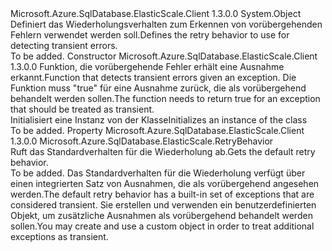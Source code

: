 <Type Name="RetryBehavior" FullName="Microsoft.Azure.SqlDatabase.ElasticScale.RetryBehavior">
  <TypeSignature Language="C#" Value="public sealed class RetryBehavior" />
  <TypeSignature Language="ILAsm" Value=".class public auto ansi sealed beforefieldinit RetryBehavior extends System.Object" />
  <TypeSignature Language="DocId" Value="T:Microsoft.Azure.SqlDatabase.ElasticScale.RetryBehavior" />
  <TypeSignature Language="VB.NET" Value="Public NotInheritable Class RetryBehavior" />
  <TypeSignature Language="F#" Value="type RetryBehavior = class" />
  <AssemblyInfo>
    <AssemblyName>Microsoft.Azure.SqlDatabase.ElasticScale.Client</AssemblyName>
    <AssemblyVersion>1.3.0.0</AssemblyVersion>
  </AssemblyInfo>
  <Base>
    <BaseTypeName>System.Object</BaseTypeName>
  </Base>
  <Interfaces />
  <Docs>
    <summary>
            <span data-ttu-id="cc438-101">Definiert das Wiederholungsverhalten zum Erkennen von vorübergehenden Fehlern verwendet werden soll.</span><span class="sxs-lookup"><span data-stu-id="cc438-101">Defines the retry behavior to use for detecting transient errors.</span></span>
            </summary>
    <remarks>To be added.</remarks>
  </Docs>
  <Members>
    <Member MemberName=".ctor">
      <MemberSignature Language="C#" Value="public RetryBehavior (Func&lt;Exception,bool&gt; transientErrorDetector);" />
      <MemberSignature Language="ILAsm" Value=".method public hidebysig specialname rtspecialname instance void .ctor(class System.Func`2&lt;class System.Exception, bool&gt; transientErrorDetector) cil managed" />
      <MemberSignature Language="DocId" Value="M:Microsoft.Azure.SqlDatabase.ElasticScale.RetryBehavior.#ctor(System.Func{System.Exception,System.Boolean})" />
      <MemberSignature Language="VB.NET" Value="Public Sub New (transientErrorDetector As Func(Of Exception, Boolean))" />
      <MemberSignature Language="F#" Value="new Microsoft.Azure.SqlDatabase.ElasticScale.RetryBehavior : Func&lt;Exception, bool&gt; -&gt; Microsoft.Azure.SqlDatabase.ElasticScale.RetryBehavior" Usage="new Microsoft.Azure.SqlDatabase.ElasticScale.RetryBehavior transientErrorDetector" />
      <MemberType>Constructor</MemberType>
      <AssemblyInfo>
        <AssemblyName>Microsoft.Azure.SqlDatabase.ElasticScale.Client</AssemblyName>
        <AssemblyVersion>1.3.0.0</AssemblyVersion>
      </AssemblyInfo>
      <Parameters>
        <Parameter Name="transientErrorDetector" Type="System.Func&lt;System.Exception,System.Boolean&gt;" />
      </Parameters>
      <Docs>
        <param name="transientErrorDetector"><span data-ttu-id="cc438-102">Funktion, die vorübergehende Fehler erhält eine Ausnahme erkannt.</span><span class="sxs-lookup"><span data-stu-id="cc438-102">Function that detects transient errors given an exception.</span></span>
             <span data-ttu-id="cc438-103">Die Funktion muss "true" für eine Ausnahme zurück, die als vorübergehend behandelt werden sollen.</span><span class="sxs-lookup"><span data-stu-id="cc438-103">The function needs to return true for an exception that should be treated as transient.</span></span>
            </param>
        <summary>
             <span data-ttu-id="cc438-104">Initialisiert eine Instanz von der <see cref="T:Microsoft.Azure.SqlDatabase.ElasticScale.RetryBehavior" /> Klasse</span><span class="sxs-lookup"><span data-stu-id="cc438-104">Initializes an instance of the <see cref="T:Microsoft.Azure.SqlDatabase.ElasticScale.RetryBehavior" /> class</span></span>
            </summary>
        <remarks>To be added.</remarks>
      </Docs>
    </Member>
    <Member MemberName="DefaultRetryBehavior">
      <MemberSignature Language="C#" Value="public static Microsoft.Azure.SqlDatabase.ElasticScale.RetryBehavior DefaultRetryBehavior { get; }" />
      <MemberSignature Language="ILAsm" Value=".property class Microsoft.Azure.SqlDatabase.ElasticScale.RetryBehavior DefaultRetryBehavior" />
      <MemberSignature Language="DocId" Value="P:Microsoft.Azure.SqlDatabase.ElasticScale.RetryBehavior.DefaultRetryBehavior" />
      <MemberSignature Language="VB.NET" Value="Public Shared ReadOnly Property DefaultRetryBehavior As RetryBehavior" />
      <MemberSignature Language="F#" Value="member this.DefaultRetryBehavior : Microsoft.Azure.SqlDatabase.ElasticScale.RetryBehavior" Usage="Microsoft.Azure.SqlDatabase.ElasticScale.RetryBehavior.DefaultRetryBehavior" />
      <MemberType>Property</MemberType>
      <AssemblyInfo>
        <AssemblyName>Microsoft.Azure.SqlDatabase.ElasticScale.Client</AssemblyName>
        <AssemblyVersion>1.3.0.0</AssemblyVersion>
      </AssemblyInfo>
      <ReturnValue>
        <ReturnType>Microsoft.Azure.SqlDatabase.ElasticScale.RetryBehavior</ReturnType>
      </ReturnValue>
      <Docs>
        <summary>
            <span data-ttu-id="cc438-105">Ruft das Standardverhalten für die Wiederholung ab.</span><span class="sxs-lookup"><span data-stu-id="cc438-105">Gets the default retry behavior.</span></span>
            </summary>
        <value>To be added.</value>
        <remarks>
            <span data-ttu-id="cc438-106">Das Standardverhalten für die Wiederholung verfügt über einen integrierten Satz von Ausnahmen, die als vorübergehend angesehen werden.</span><span class="sxs-lookup"><span data-stu-id="cc438-106">The default retry behavior has a built-in set of exceptions that are considered transient.</span></span> <span data-ttu-id="cc438-107">Sie erstellen und verwenden ein benutzerdefinierten <see cref="T:Microsoft.Azure.SqlDatabase.ElasticScale.RetryBehavior" /> Objekt, um zusätzliche Ausnahmen als vorübergehend behandelt werden sollen.</span><span class="sxs-lookup"><span data-stu-id="cc438-107">You may create and use a custom <see cref="T:Microsoft.Azure.SqlDatabase.ElasticScale.RetryBehavior" /> object in order to treat additional exceptions as transient.</span></span>
            </remarks>
      </Docs>
    </Member>
  </Members>
</Type>